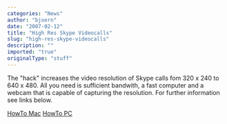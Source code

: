 ```yaml
---
categories: "News"
author: "bjoern"
date: "2007-02-12"
title: "High Res Skype Videocalls"
slug: "high-res-skype-videocalls"
description: ""
imported: "true"
originalType: "stuff"
---
```



The "hack" increases the video resolution of Skype calls fom 320 x 240 to 640 x 480.
All you need is sufficient bandwith, a fast computer and a webcam that is capable of capturing the resolution. For further information see links below.


[HowTo Mac](https://developer.skype.com/SkypeGarage/SkypeForMacExperimental)
[HowTo PC](https://developer.skype.com/SkypeGarage/SkypeForWindowsExperimental/HighQualityVideoCalls)